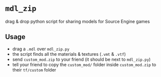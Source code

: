 # `mdl_zip`

drag & drop python script for sharing models for Source Engine games

## Usage
 - drag a `.mdl` over `mdl_zip.py`
 - the script finds all the materials & textures (`.vmt` & `.vtf`)
 - send `custom_mod.zip` to your friend (it should be next to `mdl_zip.py`)
 - tell your friend to copy the `custom_mod/` folder inside `custom_mod.zip` to their `tf/custom` folder
